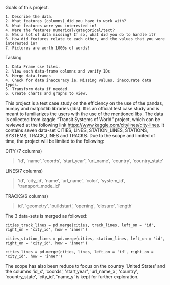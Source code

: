 Goals of this project.

    1. Describe the data. 
    2. What features (columns) did you have to work with? 
    3. What features were you interested in? 
    4. Were the features numerical/categorical/text? 
    5. Was a lot of data missing? If so, what did you do to handle it? 
    6. How did features relate to each other, and the values that you were interested in? 
    7. Pictures are worth 1000s of words!

Tasking  

    1. Data Frame csv files.  
    2. View each data-frame columns and verify IDs  
    3. Merge data-frames   
    4. Check for data inaccuracy ie. Missing values, inaccurate data types.   
    5. Transform data if needed.  
    6. Create charts and graphs to view.  

   This project is a test case study on the efficiency on the use of the pandas, numpy and matplotlib libraries (libs). It is an official test case study and is meant to familiarizes the users with the use of the mentioned libs. The data is collected from kaggle “Transit Systems of World” project, which can be reviewed at the following link  https://www.kaggle.com/citylines/city-lines. It contains seven data-set CITIES, LINES, STATION_LINES, STATIONS, SYSTEMS, TRACK_LINES and TRACKS. Due to the scope and limited of time, the project will be limited to the following:

CITY (7 columns)
> 'id', 'name', 'coords', 'start_year', 'url_name', 'country',  'country_state'

LINES(7 columns)
> 'id', 'city_id', 'name', 'url_name', 'color', 'system_id', 'transport_mode_id'

TRACKS(6 columns)
> id', 'geometry', 'buildstart', 'opening', 'closure', 'length'

The 3 data-sets is merged as followed: 

    cities_track_lines = pd.merge(cities, track_lines, left_on = 'id', right_on = 'city_id', how = 'inner')

    cities_station_lines = pd.merge(cities, station_lines, left_on = 'id', right_on = 'city_id', how = 'inner')

    cities_lines = pd.merge(cities, lines, left_on = 'id', right_on = 'city_id', how = 'inner')

The scope has also been reduce to focus on the country ‘United States’ and the columns 'id_x', 'coords', 'start_year', 'url_name_x', 'country', 'country_state', 'city_id', 'name_y' is kept for further exploration.  
